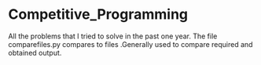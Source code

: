 # Competitive_Programming
All the problems that I tried to solve in the past one year.
The file comparefiles.py compares to files .Generally used to compare required and obtained output.
